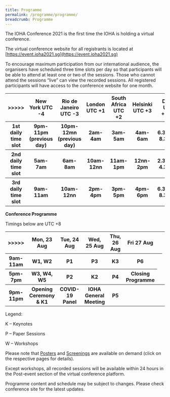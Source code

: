 ```yaml
---
title: Programme
permalink: /programme/programme/
breadcrumb: Programme
---
```

The IOHA Conference 2021 is the first time the IOHA is holding a virtual conference.

The virtual conference website for all registrants is located at [https://event.ioha2021.sg](https://event.ioha2021.sg)

To encourage maximum participation from our international audience, the organisers have scheduled three time slots per day so that participants will be able to attend at least one or two of the sessions. Those who cannot attend the sessions “live” can view the recorded sessions. All registered participants will have access to the conference website for one month.

<table style="width:100%"><tbody><tr>
		<th>&gt;&gt;&gt;&gt;&gt;</th><th>New York UTC -4</th><th>Rio de Janeiro UTC -3</th>
		<th>London UTC +1</th>
	<th>South Africa UTC +2</th>
		<th>Helsinki UTC +3</th>
		<th>Delhi UTC +5:30</th>
		<th><b>Singapore UTC +8</b></th>
		<th>Sydney UTC +10</th>
		</tr>
	  <tr>
			<th>1st daily time slot</th>
			<th>9pm-11pm (previous day)</th>
			<th>10pm-12mn (previous day)</th>
			<th>2am-4am</th>
			<th>3am-5am</th>
			<th>4am-6am</th>
			<th>6.30am-8.30am</th>
			<th><b>9am-11am</b></th>
	<th>11am-1pm</th>
</tr>
	<tr>
		<th>2nd daily time slot</th>
		<th>5am-7am</th>
		<th>6am-8am</th>
		<th>10am-12nn</th>
		<th>11am-1pm</th>
		<th>12nn-2pm</th>
		<th>2.30pm-4.30pm</th>
		<th><b>5pm-7pm</b></th>
	<th>7pm-9pm</th>
	</tr>
	<tr>
		<th>3rd daily time slot</th>
		<th>9am-11am</th>
		<th>10am-12nn</th>
		<th>2pm-4pm</th>
		<th>3pm-5pm</th>
		<th>4pm-6pm</th>
		<th>6.30pm-8.30pm</th>
		<th><b>9pm-11pm</b></th>
	<th>11pm-1am</th>
	</tr>
	<tr>
		</tr>
	</tbody></table>
	
<b>Conference Programme</b>

 Timings below are UTC +8

<table style="width:100%"><tbody><tr>
		<th>&gt;&gt;&gt;&gt;&gt;</th><th>Mon, 23 Aug</th><th>Tue, 24 Aug</th>
		<th>Wed, 25 Aug</th>
	<th>Thu, 26 Aug</th>
		<th>Fri 27 Aug</th>
		</tr>
	  <tr>
			<th>9am-11am</th>
				<th>W1, W2</th>
			<th>P1</th>
			<th>P3</th>
			<th>K3</th>
			<th>P6</th><th>
</th></tr>
	<tr>
		<th>5pm-7pm</th>
		<th>W3, W4, W5</th>
		<th>P2</th>
		<th>K2</th>
		<th>P4</th>
		<th>Closing Programme</th>
	</tr>
	<tr>
		<th>9pm-11pm</th>
		<th>Opening Ceremony &amp; K1</th>
		<th>COVID-19 Panel</th>
		<th>IOHA General Meeting</th>
		<th>P5</th>
		<th></th>
		<th></th>
<th></th>
	</tr>
	<tr>
		</tr>
	</tbody></table>

Legend:

K – Keynotes

P – Paper Sessions

W – Workshops

Please note that <a href="https://www.ioha2021.gov.sg/programme/posters">Posters</a> and <a href="https://www.ioha2021.gov.sg/programme/screenings">Screenings</a> are available on demand (click on the respective pages for details). 

Except workshops, all recorded sessions will be available within 24 hours in the Post-event section of the virtual conference platform.

Programme content and schedule may be subject to changes. Please check conference site for the latest updates.
